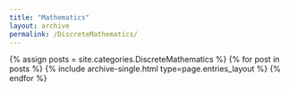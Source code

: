 ```yaml
---
title: "Mathematics"
layout: archive
permalink: /DiscreteMathematics/
---
```



{% assign posts = site.categories.DiscreteMathematics %}
{% for post in posts %} {% include archive-single.html type=page.entries_layout %} {% endfor %}